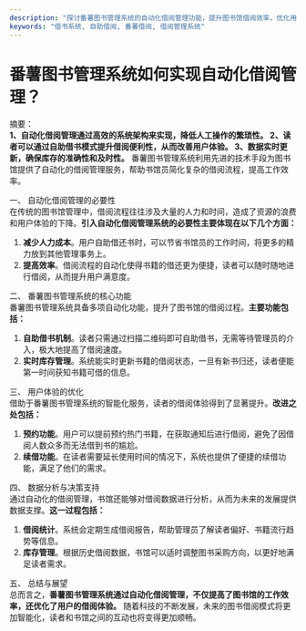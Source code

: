 ```yaml
---
description: "探讨番薯图书管理系统的自动化借阅管理功能，提升图书馆借阅效率，优化用户体验。"
keywords: "借书系统, 自助借阅, 番薯借阅, 借阅管理系统"
---
```

# 番薯图书管理系统如何实现自动化借阅管理？

摘要：  
**1、自动化借阅管理通过高效的系统架构来实现，降低人工操作的繁琐性。 2、读者可以通过自助借书模式提升借阅便利性，从而改善用户体验。 3、数据实时更新，确保库存的准确性和及时性。** 番薯图书管理系统利用先进的技术手段为图书馆提供了自动化的借阅管理服务，帮助书馆员简化复杂的借阅流程，提高工作效率。

一、 自动化借阅管理的必要性  
在传统的图书馆管理中，借阅流程往往涉及大量的人力和时间，造成了资源的浪费和用户体验的下降。**引入自动化借阅管理系统的必要性主要体现在以下几个方面：**  
1. **减少人力成本**。用户自助借还书时，可以节省书馆员的工作时间，将更多的精力放到其他管理事务上。  
2. **提高效率**。借阅流程的自动化使得书籍的借还更为便捷，读者可以随时随地进行借阅，从而提升用户满意度。  

二、 番薯图书管理系统的核心功能  
番薯图书管理系统具备多项自动化功能，提升了图书馆的借阅过程。**主要功能包括：**  
1. **自助借书机制**。读者只需通过扫描二维码即可自助借书，无需等待管理员的介入，极大地提高了借阅速度。  
2. **实时库存管理**。系统能实时更新书籍的借阅状态，一旦有新书归还，读者便能第一时间获知书籍可借的信息。  

三、 用户体验的优化  
借助于番薯图书管理系统的智能化服务，读者的借阅体验得到了显著提升。**改进之处包括：**  
1. **预约功能**。用户可以提前预约热门书籍，在获取通知后进行借阅，避免了因借阅人数众多而无法借到书的尴尬。  
2. **续借功能**。在读者需要延长使用时间的情况下，系统也提供了便捷的续借功能，满足了他们的需求。  

四、 数据分析与决策支持  
通过自动化的借阅管理，书馆还能够对借阅数据进行分析，从而为未来的发展提供数据支撑。**这一过程包括：**  
1. **借阅统计**。系统会定期生成借阅报告，帮助管理员了解读者偏好、书籍流行趋势等信息。  
2. **库存管理**。根据历史借阅数据，书馆可以适时调整图书采购方向，以更好地满足读者需求。  

五、 总结与展望  
总而言之，**番薯图书管理系统通过自动化借阅管理，不仅提高了图书馆的工作效率，还优化了用户的借阅体验。** 随着科技的不断发展，未来的图书借阅模式将更加智能化，读者和书馆之间的互动也将变得更加顺畅。
